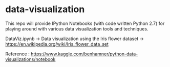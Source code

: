 # data-visualization

This repo will provide IPython Notebooks (with code written Python 2.7) for playing around with various data visualization tools and techniques.

DataViz.ipynb -> Data visualization using the Iris flower dataset -> https://en.wikipedia.org/wiki/Iris_flower_data_set

Reference : https://www.kaggle.com/benhamner/python-data-visualizations/notebook 

